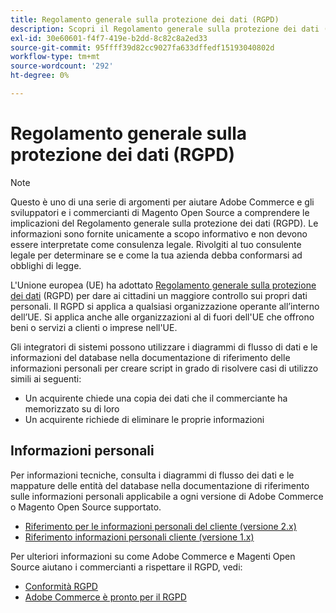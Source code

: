 ```yaml
---
title: Regolamento generale sulla protezione dei dati (RGPD)
description: Scopri il Regolamento generale sulla protezione dei dati (RGPD), una normativa che disciplina la protezione dei dati e la privacy di tutte le persone nell’Unione europea e nello Spazio economico europeo.
exl-id: 30e60601-f4f7-419e-b2dd-8c82c8a2ed33
source-git-commit: 95ffff39d82cc9027fa633dffedf15193040802d
workflow-type: tm+mt
source-wordcount: '292'
ht-degree: 0%

---
```


# Regolamento generale sulla protezione dei dati (RGPD)

>[!NOTE]
>
>Questo è uno di una serie di argomenti per aiutare Adobe Commerce e gli sviluppatori e i commercianti di Magento Open Source a comprendere le implicazioni del Regolamento generale sulla protezione dei dati (RGPD). Le informazioni sono fornite unicamente a scopo informativo e non devono essere interpretate come consulenza legale. Rivolgiti al tuo consulente legale per determinare se e come la tua azienda debba conformarsi ad obblighi di legge.

L&#39;Unione europea (UE) ha adottato [Regolamento generale sulla protezione dei dati](https://ec.europa.eu/info/law/law-topic/data-protection_en) (RGPD) per dare ai cittadini un maggiore controllo sui propri dati personali. Il RGPD si applica a qualsiasi organizzazione operante all’interno dell’UE. Si applica anche alle organizzazioni al di fuori dell&#39;UE che offrono beni o servizi a clienti o imprese nell&#39;UE.

Gli integratori di sistemi possono utilizzare i diagrammi di flusso di dati e le informazioni del database nella documentazione di riferimento delle informazioni personali per creare script in grado di risolvere casi di utilizzo simili ai seguenti:

- Un acquirente chiede una copia dei dati che il commerciante ha memorizzato su di loro
- Un acquirente richiede di eliminare le proprie informazioni

## Informazioni personali

Per informazioni tecniche, consulta i diagrammi di flusso dei dati e le mappature delle entità del database nella documentazione di riferimento sulle informazioni personali applicabile a ogni versione di Adobe Commerce o Magento Open Source supportato.

- [Riferimento per le informazioni personali del cliente (versione 2.x)](data-m2.md)
- [Riferimento informazioni personali cliente (versione 1.x)](data-m1.md)

Per ulteriori informazioni su come Adobe Commerce e Magenti Open Source aiutano i commercianti a rispettare il RGPD, vedi:

- [Conformità RGPD](https://experienceleague.adobe.com/docs/commerce-admin/start/compliance/privacy/compliance-gdpr.html)
- [Adobe Commerce è pronto per il RGPD](https://business.adobe.com/privacy/general-data-protection-regulation.html)
